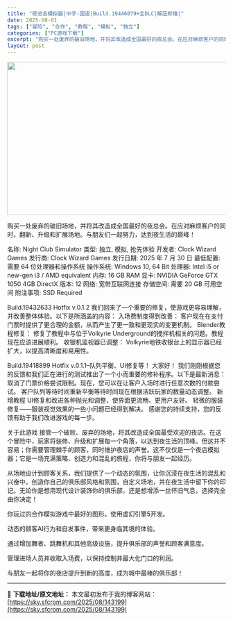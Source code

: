 ```yaml
---
title: "夜总会模拟器|中字-国语|Build.19446079+全DLC|解压即撸|"
date: 2025-08-01
tags: ["冒险", "合作", "教程", "模拟", "独立"]
categories: ["PC游戏下载"]
excerpt: "购买一处废弃的破旧场地，并将其改造成全国最好的夜总会。在应对麻烦客户的同时，翻新、升级和扩展场地。与朋友们一起努力，达到夜生活的巅峰！ 名称: Night Club Simulator 类型: 独立, 模拟, 抢先体验 开发者: Clock Wizard Games 发行商: Clock Wizar&hellip;"
layout: post
---
```


<img class="aligncenter size-full wp-image-143200" src="https://sky.sfcrom.com/wp-content/uploads/2025/08/2025080108242045.webp" alt="" width="616" height="353" />

购买一处废弃的破旧场地，并将其改造成全国最好的夜总会。在应对麻烦客户的同时，翻新、升级和扩展场地。与朋友们一起努力，达到夜生活的巅峰！

名称: Night Club Simulator
类型: 独立, 模拟, 抢先体验
开发者: Clock Wizard Games
发行商: Clock Wizard Games
发行日期: 2025 年 7 月 30 日
最低配置:
需要 64 位处理器和操作系统
操作系统: Windows 10, 64 Bit
处理器: Intel i5 or new-gen i3 / AMD equivalent
内存: 16 GB RAM
显卡: NVIDIA GeForce GTX 1050 4GB
DirectX 版本: 12
网络: 宽带互联网连接
存储空间: 需要 20 GB 可用空间
附注事项: SSD Required

Build.19432633
Hotfix v.0.1.2
我们回来了一个重要的修复，使游戏更容易理解，并改善整体体验。以下是所涵盖的内容：
入场费制度得到改善：
客户现在在支付门票时提供了更合理的金额，从而产生了更一致和更现实的变更机制。
Blender教程修复：
修复了教程中与位于Volkyrie Underground的搅拌机相关的问题。教程现在应该进展顺利。
收银机监视器已调整：
Volkyrie地铁收银台上的显示器已经扩大，以提高清晰度和易用性。

Build.19418899
Hotfix v.0.1.1–队列平衡、UI修复等！
大家好！
我们刚刚根据您的反馈和我们正在进行的测试推出了一个小而重要的修补程序。以下是最新消息：
取消了门票价格尝试限制。现在，您可以在让客户入场时进行任意次数的付款尝试。
客户队列等待时间重新平衡等待时间现在根据活跃玩家的数量动态调整。
新增教程
UI修复和改进各种抛光和调整，使界面更流畅、更用户友好。
轻微的服装修复——服装视觉效果的一些小问题已经得到解决。
感谢您的持续支持，您的反馈有助于我们改进游戏的每一步。

关于此游戏
接管一个破败、废弃的场地，将其改造成全国最受欢迎的夜店。在这个冒险中，玩家将装修、升级和扩展每一个角落，以达到夜生活的顶峰。但这并不容易；你需要管理棘手的顾客，同时维护夜店的声誉。这不仅仅是一个夜店模拟器；它是一场充满策略、创造力和混乱的旅程，你将与朋友一起经历。

从场地设计到顾客关系，我们提供了一个动态的氛围，让你沉浸在夜生活的混乱和兴奋中。创造你自己的俱乐部风格和氛围，自定义场地，并在夜生活中留下你的印记。无论你是想用现代设计装饰你的俱乐部，还是想增添一丝怀旧气息，选择完全由你决定！

你玩过的合作模拟游戏中最好的图形。使用虚幻引擎5开发。

动态的顾客AI行为和自发事件，带来更身临其境的体验。

通过增加舞者、跳舞机和其他高级设施，提升俱乐部的声誉和顾客满意度。

管理进场人员并收取入场费，以保持控制并最大化门口的利润。

与朋友一起将你的夜店提升到新的高度，成为城中最棒的俱乐部！

---
📖 **下载地址/原文地址：** 本文最初发布于我的博客网站：[https://sky.sfcrom.com/2025/08/143199](https://sky.sfcrom.com/2025/08/143199)
